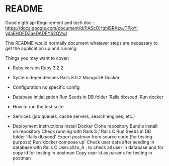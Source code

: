 # README
Good nigth api 
Requirement and tech doc : https://docs.google.com/document/d/1lAScOHghlSRXzyJTPjoY-ydaEHOFDZaeDADFY62QVwI


This README would normally document whatever steps are necessary to get the
application up and running.

Things you may want to cover:

* Ruby version
  Ruby 3.2.2
  
* System dependencies
  Rails 8.0.2
  MongoDB
  Docker
  
* Configuration
  no specific config
  
* Database initialization
  Run Seeds in DB folder ‘Rails db:seed’
  Run docker
 
* How to run the test suite
  
  
* Services (job queues, cache servers, search engines, etc.)
  
  
* Deployment instructions
  Install Docker
  Clone repository
  Bundle install on repository
  Check running with Rails S / Rails C
  Run Seeds in DB folder ‘Rails db:seed’
  Export postman from source code (for testing purpose)
  Run ‘docker compose up’
  Check user data after seeding in database with Rails C
        User.all.to_A : to check all user in database and for copy id for testing in postman
  Copy user id as params for testing in postman
  


